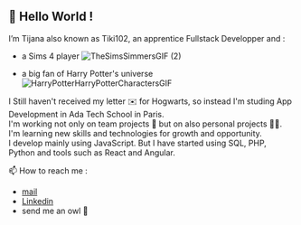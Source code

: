 👋 Hello World !  
-----
I’m Tijana also known as Tiki102, an apprentice Fullstack Developper and :
 
 - a Sims 4 player  ![TheSimsSimmersGIF (2)](https://github.com/Tiki102/Tiki102/assets/146748603/b2f6e33f-56ec-4cce-8ebb-f0a78534c33b)
   
 - a big fan of Harry Potter's universe ![HarryPotterHarryPotterCharactersGIF](https://github.com/Tiki102/Tiki102/assets/146748603/880dbe22-90f1-4d4c-bd14-c8bdcc678508)
   
I Still haven't received my letter ✉️ for Hogwarts, so instead I'm studing App Development in Ada Tech School in Paris.  
I'm working not only on team projects 🤝 but on also personal projects 👩‍💻.  
I'm learning new skills and technologies for growth and opportunity.  
I develop mainly using JavaScript. But I have started using SQL, PHP, Python and tools such as React and Angular.  
  
  📫 How to reach me :  
- [mail](tijana.laporte.m@gmail.com)
- [Linkedin](https://www.linkedin.com/in/tijana-laporte-mitrovic-b13859152/)
- send me an owl 🦉


<!---
Tiki102/Tiki102 is a ✨ special ✨ repository because its `README.md` (this file) appears on your GitHub profile.
You can click the Preview link to take a look at your changes.
--->
